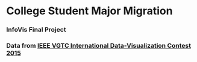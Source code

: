 # College Student Major Migration
### InfoVis Final Project
### Data from [IEEE VGTC International Data-Visualization Contest 2015](<http://vacommunity.org/ieeevpg/viscontest/2015/entries/>)
